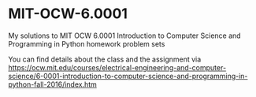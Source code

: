 # MIT-OCW-6.0001
My solutions to MIT OCW 6.0001 Introduction to Computer Science and Programming in Python homework problem sets

You can find details about the class and the assignment via https://ocw.mit.edu/courses/electrical-engineering-and-computer-science/6-0001-introduction-to-computer-science-and-programming-in-python-fall-2016/index.htm
